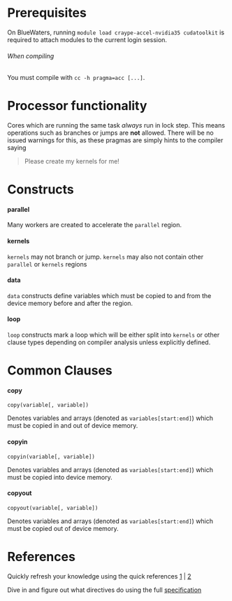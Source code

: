 # Prerequisites
On BlueWaters, running `module load craype-accel-nvidia35 cudatoolkit` is required to attach modules to the current login session.
###### When compiling
You must compile with `cc -h pragma=acc [...]`.
# Processor functionality
Cores which are running the same task *always* run in lock step.
This means operations such as branches or jumps are **not** allowed.
There will be no issued warnings for this, as these pragmas are simply hints to the compiler saying
>Please create my kernels for me!

# Constructs
#### parallel
Many workers are created to accelerate the `parallel` region.
#### kernels
`kernels` may not branch or jump. `kernels` may also not contain other `parallel` or `kernels` regions
#### data
`data` constructs define variables which must be copied to and from the device memory before and after the region.
#### loop
`loop` constructs mark a loop which will be either split into `kernels` or other clause types depending on compiler analysis unless explicitly defined.

# Common Clauses
#### copy
`copy(variable[, variable])`

Denotes variables and arrays (denoted as `variables[start:end]`) which must be copied in and out of device memory.
#### copyin
`copyin(variable[, variable])`

Denotes variables and arrays (denoted as `variables[start:end]`) which must be copied into device memory.
#### copyout
`copyout(variable[, variable])`

Denotes variables and arrays (denoted as `variables[start:end]`) which must be copied out of device memory.

# References
Quickly refresh your knowledge using the quick references
[1](http://www.openacc.org/sites/default/files/OpenACC_API_QuickRefGuide.pdf) | [2](http://www.openacc.org/sites/default/files/213462%2010_OpenACC_API_QRG_HiRes.pdf)

Dive in and figure out what directives do using the full [specification](http://www.openacc.org/sites/default/files/OpenACC.2.0a_1.pdf)
